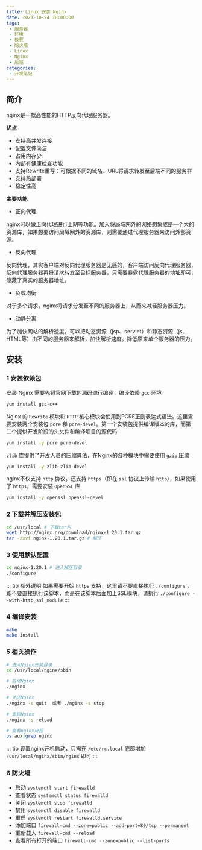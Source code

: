 ```yaml
---
title: Linux 安装 Nginx
date: 2021-10-24 18:00:00
tags:
 - 服务器
 - 环境
 - 教程 
 - 防火墙
 - Linux
 - Nginx
 - 后端
categories:
 - 开发笔记
---
```


##  简介
nginx是一款高性能的HTTP反向代理服务器。

**优点**

+ 支持高并发连接
+ 配置文件简洁
+ 占用内存少
+ 内部有健康检查功能
+ 支持Rewrite重写：可根据不同的域名、URL将请求转发至后端不同的服务群
+ 支持热部署
+ 稳定性高

**主要功能**

+ 正向代理

nginx可以做正向代理进行上网等功能。加入将局域网外的网络想象成是一个大的资源库，如果想要访问局域网外的资源库，则需要通过代理服务器来访问外部资源。

+ 反向代理

反向代理，其实客户端对反向代理服务器是无感的，客户端访问反向代理服务器，反向代理服务器再将请求转发至目标服务器，只需要暴露代理服务器的地址即可，隐藏了真实的服务器地址。

+ 负载均衡

对于多个请求，nginx将请求分发至不同的服务器上，从而来减轻服务器压力。

+ 动静分离

为了加快网站的解析速度，可以把动态资源（jsp、servlet）和静态资源（js、HTML等）由不同的服务器来解析，加快解析速度。降低原来单个服务器的压力。

## 安装

### 1 安装依赖包

安装 Nginx 需要先将官网下载的源码进行编译，编译依赖 `gcc` 环境
```bash
yum install gcc-c++
```
Nginx 的 `Rewrite` 模块和 `HTTP` 核心模块会使用到PCRE正则表达式语法。这里需要安装两个安装包 `pcre` 和 `pcre-devel`。第一个安装包提供编译版本的库，而第二个提供开发阶段的头文件和编译项目的源代码
```bash
yum install -y pcre pcre-devel
```

`zlib` 库提供了开发人员的压缩算法，在Nginx的各种模块中需要使用 `gzip` 压缩
```bash
yum install -y zlib zlib-devel
```

nginx不仅支持 `http` 协议，还支持 `https`（即在 `ssl` 协议上传输 `http`），如果使用了 `https`，需要安装 `OpenSSL` 库
```bash
yum install -y openssl openssl-devel
```

### 2 下载并解压安装包

```bash
cd /usr/local # 下载tar包
wget http://nginx.org/download/nginx-1.20.1.tar.gz
tar -zxvf nginx-1.20.1.tar.gz # 解压
```

### 3 使用默认配置

```bash
cd nginx-1.20.1 # 进入解压目录
./configure
```

::: tip 额外说明
如果需要开始 `https` 支持，这里请不要直接执行 `./configure` ，即不要直接执行该脚本，而是在该脚本后面加上SSL模块，请执行 `./configure --with-http_ssl_module`
:::

### 4 编译安装
```bash
make
make install
```

### 5 相关操作

``` bash
# 进入Nginx安装目录
cd /usr/local/nginx/sbin 

# 启动Nginx
./nginx 

# 关闭Nginx
./nginx -s quit  或者 ./nginx -s stop

# 重启Nginx
./nginx -s reload

# 查看nginx进程
ps aux|grep nginx
```

::: tip 
设置nginx开机启动，只需在 `/etc/rc.local` 底部增加 `/usr/local/nginx/sbin/nginx` 即可
:::

### 6 防火墙

+ 启动 `systemctl start firewalld`
+ 查看状态 `systemctl status firewalld`
+ 关闭 `systemctl stop firewalld`
+ 禁用 `systemctl disable firewalld`
+ 重启 `systemctl restart firewalld.service`
+ 添加端口 `firewall-cmd --zone=public --add-port=80/tcp --permanent`
+ 重新载入 `firewall-cmd --reload`
+ 查看所有打开的端口 `firewall-cmd --zone=public --list-ports`




